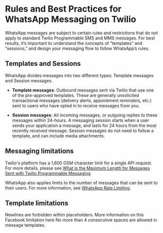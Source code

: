 # Rules and Best Practices for WhatsApp Messaging on Twilio

WhatsApp messages are subject to certain rules and restrictions that do not apply to standard Twilio Programmable SMS and MMS messages. For best results, it’s important to understand the concepts of “templates” and “sessions,” and design your messaging flow to follow WhatsApp’s rules.

## Templates and Sessions

WhatsApp divides messages into two different types: Template messages and Session messages.

- **Template messages**: Outbound messages sent via Twilio that use one of the pre-approved templates. These are generally unsolicited transactional messages (delivery alerts, appointment reminders, etc.) sent to users who have opted in to receive messages from you.

- **Session messages**: All incoming messages, or outgoing replies to these messages within 24-hours. A messaging session starts when a user sends your application a message, and lasts for 24 hours from the most recently received message. Session messages do not need to follow a template, and can include media attachments.

## Messaging limitations
Twilio's platform has a 1,600 GSM character limit for a single API request. For more details, please see [What is the Maximum Length for Messages Sent with Twilio Programmable Messaging](https://support.twilio.com/hc/en-us/articles/360033806753-What-is-the-Maximum-Length-for-Messages-Sent-with-Twilio-Programmable-Messaging-).

WhatsApp also applies limits to the number of messages that can be sent to their users. For more information, see [WhatsApp Rate Limiting](https://support.twilio.com/hc/en-us/articles/360024008153-WhatsApp-Rate-Limiting).

## Template limitations 
Newlines are forbidden within placeholders. More information on this Facebook limitation here
No more than 4 consecutive spaces are allowed in message templates.
